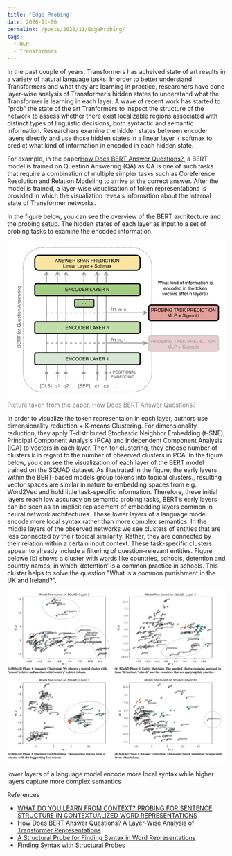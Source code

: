 ```yaml
---
title: 'Edge Probing'
date: 2020-11-06
permalink: /posts/2020/11/EdgeProbing/
tags:
  - NLP
  - Transformers
---
```


In the past couple of years, Transformers has acheived state of art results in a variety of natural language tasks. In order to better understand Transformers and what they are learning in practice, researchers have done layer-wise analysis of Transformer’s hidden states to understand what the Transformer is learning in each layer. A wave of recent work has started to "prob" the state of the art Tranformers to inspect the structure of the network to assess whether there
exist localizable regions associated with distinct types of linguistic decisions, both syntactic and semantic information. 
Researchers examine the hidden states between encoder layers directly and use those hidden states in a linear layer + softmax to predict what kind of information in encoded in each hidden state. 

For example, in the paper[How Does BERT Answer Questions?](https://arxiv.org/pdf/1909.04925v1.pdf), a BERT model is trained on Question Answering (QA) as QA is one of such tasks that require a combination of multiple simpler tasks such as Coreference Resolution and Relation Modeling to arrive at the correct answer. After the model is trained, a layer-wise visualisation of token representations is provided in which the visualiztion reveals information about the internal state of Transformer networks. 

In the figure below, you can see the  overview of the BERT architecture and the probing setup. The hidden states of each layer as input to
a set of probing tasks to examine the encoded information. 

![pic](https://github.com/sanazbahargam/SanazBahargam.github.io/blob/master/images/posts/EdgeProbing/HowDoesBERTAnswerQuestions.png?raw=true)
<span style="color: grey"> Picture taken from the paper, How Does BERT Answer Questions?   </span>

In order to visualize the token representaion in each layer, authors use dimensionality reduction + K-means Clustering. For dimensionality reduction, they apply T-distributed Stochastic Neighbor Embedding (t-SNE), Principal Component Analysis (PCA) and Independent Component Analysis (ICA) to vectors in each layer. Then for clustering, they choose number of clusters k in regard to the number of observed clusters in PCA.  In the figure below, you can see the visualization of each layer of the BERT model trained on the SQUAD dataset. As illustrated in the figure, the early layers within the BERT-based models group tokens into topical clusters., resulting vector spaces are similar in nature to embedding spaces from e.g.
Word2Vec and hold little task-specific information. Therefore, these initial layers reach low accuracy on semantic probing tasks, BERT’s early layers can be seen as
an implicit replacement of embedding layers common in neural network architectures. These lower layers of a language model encode more local syntax rather than more complex semantics. In the
middle layers of the observed networks we see clusters of entities
that are less connected by their topical similarity. Rather, they
are connected by their relation within a certain input context.
These task-specific clusters appear to already include a filtering of
question-relevant entities. Figure belowe (b) shows a cluster with words
like countries, schools, detention and country names, in which ’detention’ is a common practice in schools. This cluster helps to solve
the question "What is a common punishment in the UK and Ireland?".

![pic](https://github.com/sanazbahargam/SanazBahargam.github.io/blob/master/images/posts/EdgeProbing/HowDoesBERTAnswerQuestionsSQUAD.png?raw=true)


lower layers of a language model encode more local syntax while higher layers capture
more complex semantics

References
  - [WHAT DO YOU LEARN FROM CONTEXT? PROBING FOR SENTENCE STRUCTURE IN CONTEXTUALIZED WORD REPRESENTATIONS](https://arxiv.org/pdf/1905.06316.pdf)
  - [How Does BERT Answer Questions? A Layer-Wise Analysis of Transformer Representations](https://arxiv.org/pdf/1909.04925v1.pdf)
  - [A Structural Probe for Finding Syntax in Word Representations](https://nlp.stanford.edu/pubs/hewitt2019structural.pdf)
  - [Finding Syntax with Structural Probes](https://nlp.stanford.edu//~johnhew//structural-probe.html?utm_source=quora&utm_medium=referral#the-structural-probe)

